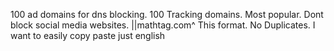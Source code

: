 100 ad domains for dns blocking. 100 Tracking domains. Most popular. Dont block social media websites. ||mathtag.com^ This format. No Duplicates. I want to easily copy paste
just english
